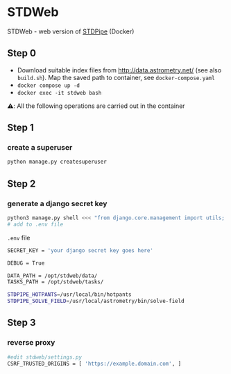 # STDWeb

STDWeb - web version of [STDPipe](https://github.com/karpov-sv/stdpipe) (Docker)

## Step 0
- Download suitable index files from http://data.astrometry.net/ (see also `build.sh`). Map the saved path to container, see `docker-compose.yaml`
- `docker compose up -d`
- `docker exec -it stdweb bash`

⚠️: All the following operations are carried out in the container

## Step 1
### create a superuser
```python
python manage.py createsuperuser
```

## Step 2
### generate a django secret key
```python
python3 manage.py shell <<< "from django.core.management import utils; print(utils.get_random_secret_key())"
# add to .env file
```

`.env` file
```bash
SECRET_KEY = 'your django secret key goes here'

DEBUG = True

DATA_PATH = /opt/stdweb/data/
TASKS_PATH = /opt/stdweb/tasks/

STDPIPE_HOTPANTS=/usr/local/bin/hotpants
STDPIPE_SOLVE_FIELD=/usr/local/astrometry/bin/solve-field
```

## Step 3
### reverse proxy 
```bash
#edit stdweb/settings.py
CSRF_TRUSTED_ORIGINS = [ 'https://example.domain.com', ]
```
